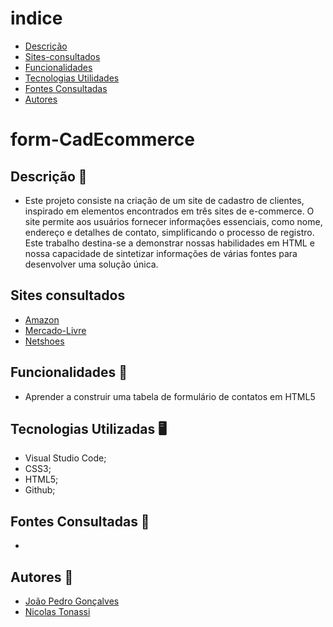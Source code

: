# indice
* [Descrição](#descrição)
* [Sites-consultados](#Sites-consultados)
* [Funcionalidades](#funcionalidades)
* [Tecnologias Utilidades](#tecnologias-utilizadas)
* [Fontes Consultadas](#fontes-consultadas)
* [Autores](#autores)

# form-CadEcommerce

## Descrição 📖
-  Este projeto consiste na criação de um site de cadastro de clientes, inspirado em elementos encontrados em três sites de e-commerce. O site permite aos usuários fornecer informações essenciais, como nome, endereço e detalhes de contato, simplificando o processo de registro. Este trabalho destina-se a demonstrar nossas habilidades em HTML e nossa capacidade de sintetizar informações de várias fontes para desenvolver uma solução única.

## Sites consultados
- [Amazon](https://www.amazon.com.br/)
- [Mercado-Livre](https://www.mercadolivre.com.br/)
- [Netshoes](https://www.netshoes.com.br/)

## Funcionalidades 🧠
- Aprender a construir uma tabela de formulário de contatos em HTML5
 
## Tecnologias Utilizadas 🖥️  
- Visual Studio Code;
- CSS3;
- HTML5;
- Github;
 
## Fontes Consultadas 🔗
- 

## Autores 👥
- [João Pedro Gonçalves](https://github.com/s-pedro13)
- [Nicolas Tonassi](https://github.com/nicolas-tonassi)